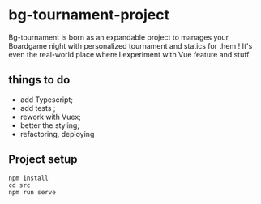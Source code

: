 # bg-tournament-project

Bg-tournament is born as an expandable project to manages your Boardgame night with personalized tournament and statics for them ! It's even the real-world place where I experiment with Vue feature and stuff

## things to do

- add Typescript;
- add tests ;
- rework with Vuex;
- better the styling;
- refactoring, deploying

## Project setup

```
npm install
cd src
npm run serve
```
